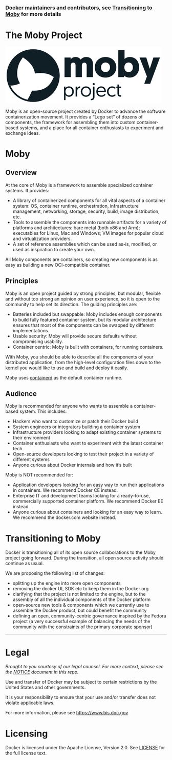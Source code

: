 ### Docker maintainers and contributors, see [Transitioning to Moby](#transitioning-to-moby) for more details

The Moby Project
================

![Moby Project logo](docs/static_files/moby-project-logo.png "The Moby Project")

Moby is an open-source project created by Docker to advance the software containerization movement.
It provides a “Lego set” of dozens of components, the framework for assembling them into custom container-based systems, and a place for all container enthusiasts to experiment and exchange ideas.

# Moby

## Overview

At the core of Moby is a framework to assemble specialized container systems.
It provides:

- A library of containerized components for all vital aspects of a container system: OS, container runtime, orchestration, infrastructure management, networking, storage, security, build, image distribution, etc.
- Tools to assemble the components into runnable artifacts for a variety of platforms and architectures: bare metal (both x86 and Arm); executables for Linux, Mac and Windows; VM images for popular cloud and virtualization providers.
- A set of reference assemblies which can be used as-is, modified, or used as inspiration to create your own.

All Moby components are containers, so creating new components is as easy as building a new OCI-compatible container.

## Principles

Moby is an open project guided by strong principles, but modular, flexible and without too strong an opinion on user experience, so it is open to the community to help set its direction.
The guiding principles are:

- Batteries included but swappable: Moby includes enough components to build fully featured container system, but its modular architecture ensures that most of the components can be swapped by different implementations.
- Usable security: Moby will provide secure defaults without compromising usability.
- Container centric: Moby is built with containers, for running containers.

With Moby, you should be able to describe all the components of your distributed application, from the high-level configuration files down to the kernel you would like to use and build and deploy it easily.

Moby uses [containerd](https://github.com/containerd/containerd) as the default container runtime.

## Audience

Moby is recommended for anyone who wants to assemble a container-based system. This includes:

- Hackers who want to customize or patch their Docker build
- System engineers or integrators building a container system
- Infrastructure providers looking to adapt existing container systems to their environment
- Container enthusiasts who want to experiment with the latest container tech
- Open-source developers looking to test their project in a variety of different systems
- Anyone curious about Docker internals and how it’s built

Moby is NOT recommended for:

- Application developers looking for an easy way to run their applications in containers. We recommend Docker CE instead.
- Enterprise IT and development teams looking for a ready-to-use, commercially supported container platform. We recommend Docker EE instead.
- Anyone curious about containers and looking for an easy way to learn. We recommend the docker.com website instead.

# Transitioning to Moby

Docker is transitioning all of its open source collaborations to the Moby project going forward.
During the transition, all open source activity should continue as usual.

We are proposing the following list of changes:

- splitting up the engine into more open components
- removing the docker UI, SDK etc to keep them in the Docker org
- clarifying that the project is not limited to the engine, but to the assembly of all the individual components of the Docker platform
- open-source new tools & components which we currently use to assemble the Docker product, but could benefit the community
- defining an open, community-centric governance inspired by the Fedora project (a very successful example of balancing the needs of the community with the constraints of the primary corporate sponsor)

-----

Legal
=====

*Brought to you courtesy of our legal counsel. For more context,
please see the [NOTICE](https://github.com/moby/moby/blob/master/NOTICE) document in this repo.*

Use and transfer of Docker may be subject to certain restrictions by the
United States and other governments.

It is your responsibility to ensure that your use and/or transfer does not
violate applicable laws.

For more information, please see https://www.bis.doc.gov


Licensing
=========
Docker is licensed under the Apache License, Version 2.0. See
[LICENSE](https://github.com/moby/moby/blob/master/LICENSE) for the full
license text.
